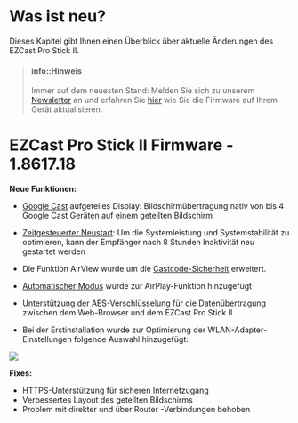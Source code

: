# Was ist neu?

Dieses Kapitel gibt Ihnen einen Überblick über aktuelle Änderungen des EZCast Pro Stick II.

> #### info::Hinweis
>
> Immer auf dem neuesten Stand: Melden Sie sich zu unserem [Newsletter](https://www.stueber.de/newsletter.php) an und erfahren Sie [hier](firmware-upgrade.md) wie Sie die Firmware auf Ihrem Gerät aktualisieren.

# EZCast Pro Stick II Firmware - 1.8617.18

**Neue Funktionen:**
* [Google Cast](chromecast.md) aufgeteiles Display: Bildschirmübertragung nativ von bis 4 Google Cast Geräten auf einem geteilten Bildschirm
* [Zeitgesteuerter Neustart](adv.settings.md#timedrestart): Um die Systemleistung und Systemstabilität zu optimieren, kann der Empfänger nach 8 Stunden Inaktivität neu gestartet werden
* Die Funktion AirView wurde um die [Castcode-Sicherheit](adv.settings.md#Castcode-Kontrolle) erweitert.
* [Automatischer Modus](adv.settings.md#AirPlayMode) wurde zur AirPlay-Funktion hinzugefügt
* Unterstützung der AES-Verschlüsselung für die Datenübertragung zwischen dem Web-Browser und dem EZCast Pro Stick II

* Bei der Erstinstallation wurde zur Optimierung der WLAN-Adapter-Einstellungen folgende Auswahl hinzugefügt:

![](/images/wifi.land.selection.png)

**Fixes:**
* HTTPS-Unterstützung für sicheren Internetzugang
* Verbessertes Layout des geteilten Bildschirms
* Problem mit direkter und über Router -Verbindungen behoben

